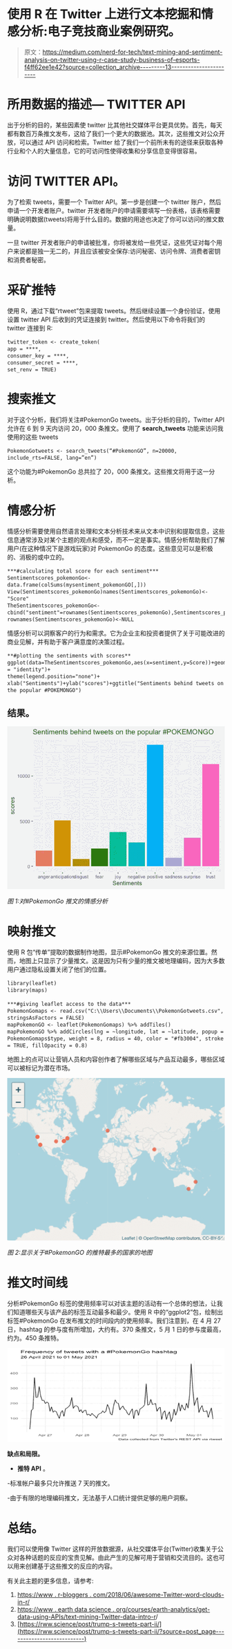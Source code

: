 # 使用 R 在 Twitter 上进行文本挖掘和情感分析:电子竞技商业案例研究。

> 原文：<https://medium.com/nerd-for-tech/text-mining-and-sentiment-analysis-on-twitter-using-r-case-study-business-of-esports-f4ff62ee1e42?source=collection_archive---------13----------------------->

# 所用数据的描述— TWITTER API

出于分析的目的，某些因素使 twitter 比其他社交媒体平台更具优势。首先，每天都有数百万条推文发布，这给了我们一个更大的数据池。其次，这些推文对公众开放，可以通过 API 访问和检索。Twitter 给了我们一个前所未有的途径来获取各种行业和个人的大量信息，它的可访问性使得收集和分享信息变得很容易。

# 访问 TWITTER API。

为了检索 tweets，需要一个 Twitter API。第一步是创建一个 twitter 账户，然后申请一个开发者账户。twitter 开发者账户的申请需要填写一份表格，该表格需要明确说明数据(tweets)将用于什么目的。数据的用途也决定了你可以访问的推文数量。

一旦 twitter 开发者账户的申请被批准，你将被发给一些凭证，这些凭证对每个用户来说都是独一无二的，并且应该被安全保存:访问秘密、访问令牌、消费者密钥和消费者秘密。

# 采矿推特

使用 R，通过下载“rtweet”包来提取 tweets。然后继续设置一个身份验证，使用设置 twitter API 后收到的凭证连接到 twitter。然后使用以下命令将我们的 twitter 连接到 R:

```
twitter_token <- create_token(
app = ****,
consumer_key = ****,
consumer_secret = ****,
set_renv = TRUE)
```

# 搜索推文

对于这个分析，我们将关注#PokemonGo tweets。出于分析的目的，Twitter API 允许在 6 到 9 天内访问 20，000 条推文。使用了 **search_tweets** 功能来访问我使用的这些 tweets

```
PokemonGotweets <- search_tweets(“#PokemonGO”, n=20000, include_rts=FALSE, lang=”en”)
```

这个功能为#PokemonGo 总共拉了 20，000 条推文。这些推文将用于这一分析。

# 情感分析

情感分析需要使用自然语言处理和文本分析技术来从文本中识别和提取信息，这些信息通常涉及对某个主题的观点和感受，而不一定是事实。情感分析帮助我们了解用户(在这种情况下是游戏玩家)对 PokemonGo 的态度。这些意见可以是积极的、消极的或中立的。

```
***#calculating total score for each sentiment***
Sentimentscores_pokemonGo<-data.frame(colSums(mysentiment_pokemonGO[,]))
View(Sentimentscores_pokemonGo)names(Sentimentscores_pokemonGo)<-"Score"
TheSentimentscores_pokemonGo<-cbind("sentiment"=rownames(Sentimentscores_pokemonGo),Sentimentscores_pokemonGo)
rownames(Sentimentscores_pokemonGo)<-NULL
```

情感分析可以洞察客户的行为和需求。它为企业主和投资者提供了关于可能改进的商业见解，并有助于客户满意度的决策过程。

```
**#plotting the sentiments with scores** ggplot(data=TheSentimentscores_pokemonGo,aes(x=sentiment,y=Score))+geom_bar(aes(fill=sentiment),stat = "identity")+
theme(legend.position="none")+
xlab("Sentiments")+ylab("scores")+ggtitle("Sentiments behind tweets on the popular #POKEMONGO")
```

## 结果。

![](img/1bfa39ff97ad71835f8db063db84ab72.png)

*图 1:对#PokemonGo 推文的情感分析*

# 映射推文

使用 R 包“传单”提取的数据制作地图，显示#PokemonGo 推文的来源位置。然而，地图上只显示了少量推文。这是因为只有少量的推文被地理编码，因为大多数用户通过隐私设置关闭了他们的位置。

```
library(leaflet)
library(maps)

***#giving leaflet access to the data***
PokemonGomaps <- read.csv("C:\\Users\\Documents\\PokemonGotweets.csv", stringsAsFactors = FALSE)
mapPokemonGO <- leaflet(PokemonGomaps) %>% addTiles()
mapPokemonGO %>% addCircles(lng = ~longitude, lat = ~latitude, popup = PokemonGomaps$type, weight = 8, radius = 40, color = "#fb3004", stroke = TRUE, fillOpacity = 0.8)
```

地图上的点可以让营销人员和内容创作者了解哪些区域与产品互动最多，哪些区域可以被标记为潜在市场。

![](img/3bb91af2104f784e71917133300320dd.png)

*图 2:显示关于#PokemonGO 的推特最多的国家的地图*

# 推文时间线

分析#PokemonGo 标签的使用频率可以对该主题的活动有一个总体的想法，让我们知道哪些天与该产品的标签互动最多和最少。使用 R 中的“ggplot2”包，绘制出标签#PokemonGo 在发布推文的时间段内的使用频率。我们注意到，在 4 月 27 日，hashtag 的参与度有所增加，大约有。370 条推文，5 月 1 日的参与度最高，约为。450 条推特。

![](img/b9246a1ffe628c34368440a18893b1be.png)

**缺点和局限。**

*   **推特 API** 。

-标准帐户最多只允许推送 7 天的推文。

-由于有限的地理编码推文，无法基于人口统计提供足够的用户洞察。

# **总结。**

我们可以使用像 Twitter 这样的开放数据源，从社交媒体平台(Twitter)收集关于公众对各种话题的反应的宝贵见解。由此产生的见解可用于营销和交流目的。这也可以用来创建基于这些推文的反应的内容。

有关此主题的更多信息，请参考:

1.  [https://www . r-bloggers . com/2018/06/awesome-Twitter-word-clouds-in-r/](https://www.r-bloggers.com/2018/06/awesome-twitter-word-clouds-in-r/?source=post_page---------------------------)
2.  [https://www . earth data science . org/courses/earth-analytics/get-data-using-APIs/text-mining-Twitter-data-intro-r](https://www.earthdatascience.org/courses/earth-analytics/get-data-using-apis/text-mining-twitter-data-intro-r/?source=post_page---------------------------)/
3.  [https://rww.science/post/trump-s-tweets-part-ii/](https://rww.science/post/trump-s-tweets-part-ii/?source=post_page---------------------------)